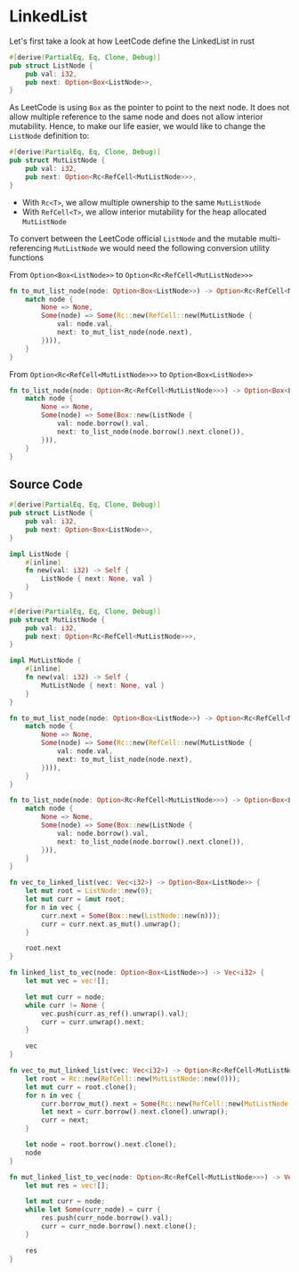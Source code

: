# LinkedList

Let's first take a look at how LeetCode define the LinkedList in rust

```rust
#[derive(PartialEq, Eq, Clone, Debug)]
pub struct ListNode {
    pub val: i32,
    pub next: Option<Box<ListNode>>,
}
```

As LeetCode is using `Box` as the pointer to point to the next node. It does not allow multiple reference to the same node and does not allow interior mutability. Hence, to make our life easier, we would like to change the `ListNode` definition to:

```rust
#[derive(PartialEq, Eq, Clone, Debug)]
pub struct MutListNode {
    pub val: i32,
    pub next: Option<Rc<RefCell<MutListNode>>>,
}
```

* With `Rc<T>`, we allow multiple ownership to the same `MutListNode`
* With `RefCell<T>`, we allow interior mutability for the heap allocated `MutListNode`

To convert between the LeetCode official `ListNode` and the mutable multi-referencing `MutListNode` we would need the following conversion utility functions

From `Option<Box<ListNode>>` to `Option<Rc<RefCell<MutListNode>>>`
```rust
fn to_mut_list_node(node: Option<Box<ListNode>>) -> Option<Rc<RefCell<MutListNode>>> {
    match node {
        None => None,
        Some(node) => Some(Rc::new(RefCell::new(MutListNode {
            val: node.val,
            next: to_mut_list_node(node.next),
        }))),
    }
}
```

From `Option<Rc<RefCell<MutListNode>>>` to `Option<Box<ListNode>>`
```rust
fn to_list_node(node: Option<Rc<RefCell<MutListNode>>>) -> Option<Box<ListNode>> {
    match node {
        None => None,
        Some(node) => Some(Box::new(ListNode {
            val: node.borrow().val,
            next: to_list_node(node.borrow().next.clone()),
        })),
    }
}
```

## Source Code
```rust
#[derive(PartialEq, Eq, Clone, Debug)]
pub struct ListNode {
    pub val: i32,
    pub next: Option<Box<ListNode>>,
}

impl ListNode {
    #[inline]
    fn new(val: i32) -> Self {
        ListNode { next: None, val }
    }
}

#[derive(PartialEq, Eq, Clone, Debug)]
pub struct MutListNode {
    pub val: i32,
    pub next: Option<Rc<RefCell<MutListNode>>>,
}

impl MutListNode {
    #[inline]
    fn new(val: i32) -> Self {
        MutListNode { next: None, val }
    }
}

fn to_mut_list_node(node: Option<Box<ListNode>>) -> Option<Rc<RefCell<MutListNode>>> {
    match node {
        None => None,
        Some(node) => Some(Rc::new(RefCell::new(MutListNode {
            val: node.val,
            next: to_mut_list_node(node.next),
        }))),
    }
}

fn to_list_node(node: Option<Rc<RefCell<MutListNode>>>) -> Option<Box<ListNode>> {
    match node {
        None => None,
        Some(node) => Some(Box::new(ListNode {
            val: node.borrow().val,
            next: to_list_node(node.borrow().next.clone()),
        })),
    }
}

fn vec_to_linked_list(vec: Vec<i32>) -> Option<Box<ListNode>> {
    let mut root = ListNode::new(0);
    let mut curr = &mut root;
    for n in vec {
        curr.next = Some(Box::new(ListNode::new(n)));
        curr = curr.next.as_mut().unwrap();
    }

    root.next
}

fn linked_list_to_vec(node: Option<Box<ListNode>>) -> Vec<i32> {
    let mut vec = vec![];

    let mut curr = node;
    while curr != None {
        vec.push(curr.as_ref().unwrap().val);
        curr = curr.unwrap().next;
    }

    vec
}

fn vec_to_mut_linked_list(vec: Vec<i32>) -> Option<Rc<RefCell<MutListNode>>> {
    let root = Rc::new(RefCell::new(MutListNode::new(0)));
    let mut curr = root.clone();
    for n in vec {
        curr.borrow_mut().next = Some(Rc::new(RefCell::new(MutListNode::new(n))));
        let next = curr.borrow().next.clone().unwrap();
        curr = next;
    }

    let node = root.borrow().next.clone();
    node
}

fn mut_linked_list_to_vec(node: Option<Rc<RefCell<MutListNode>>>) -> Vec<i32> {
    let mut res = vec![];

    let mut curr = node;
    while let Some(curr_node) = curr {
        res.push(curr_node.borrow().val);
        curr = curr_node.borrow().next.clone();
    }

    res
}
```